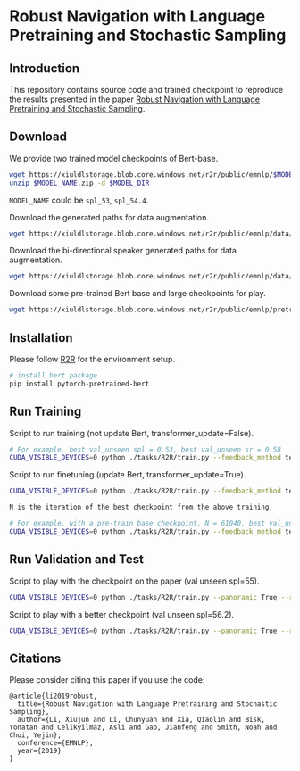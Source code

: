 # Robust Navigation with Language Pretraining and Stochastic Sampling 

## Introduction
This repository contains source code and trained checkpoint to reproduce the results presented in the paper [Robust Navigation with Language Pretraining and Stochastic Sampling](https://arxiv.org/abs/1909.02244).


## Download
We provide two trained model checkpoints of Bert-base.
```bash
wget https://xiuldlstorage.blob.core.windows.net/r2r/public/emnlp/$MODEL_NAME.zip
unzip $MODEL_NAME.zip -d $MODEL_DIR
```
`MODEL_NAME` could be `spl_53`, `spl_54.4`.

Download the generated paths for data augmentation.
```bash
wget https://xiuldlstorage.blob.core.windows.net/r2r/public/emnlp/data/R2R_bi_12700_seed10-60_literal_speaker_data_aug_paths_unk_bert.txt
```

Download the bi-directional speaker generated paths for data augmentation.
```bash
wget https://xiuldlstorage.blob.core.windows.net/r2r/public/emnlp/data/R2R_bi_12700_seed10-60_literal_speaker_data_augmentation_paths_bert.txt
```

Download some pre-trained Bert base and large checkpoints for play.
```bash
wget https://xiuldlstorage.blob.core.windows.net/r2r/public/emnlp/pretrain.zip
```

## Installation
Please follow [R2R](https://github.com/peteanderson80/Matterport3DSimulator/tree/master/tasks/R2R) for the environment setup.
```bash
# install bert package
pip install pytorch-pretrained-bert
```

## Run Training
Script to run training (not update Bert, transformer_update=False).
```bash
# For example, best val_unseen spl = 0.53, best val_unseen sr = 0.58
CUDA_VISIBLE_DEVICES=0 python ./tasks/R2R/train.py --feedback_method teacher --bidirectional True --encoder_type bert --top_lstm True --transformer_update False --batch_size 20 --log_every 40 --pretrain_n_sentences 6 --pretrain_splits bi_12700_seed10-60_literal_speaker_data_aug_paths_unk --save_ckpt 10000 --ss_n_pretrain_iters 50000 --pretrain_n_iters 60000 --ss_n_iters 60000 --n_iters 70000 --dropout_ratio 0.4 --dec_h_type vc --schedule_ratio 0.4 --optm Adamax --att_ctx_merge mean --clip_gradient_norm 0 --clip_gradient 0.1 --use_pretrain --action_space -1 --pretrain_score_name sr_unseen --train_score_name sr_unseen --enc_hidden_size 1024 --hidden_size 1024 --result_dir ./base/results/ --snapshot_dir ./base/snapshots/ --plot_dir ./base/plots/
```

Script to run finetuning (update Bert, transformer_update=True).
```bash
CUDA_VISIBLE_DEVICES=0 python ./tasks/R2R/train.py --feedback_method teacher --dropout_ratio 0.4 --dec_h_type vc --optm Adamax --schedule_ratio 0.2 --att_ctx_merge mean --clip_gradient_norm 0 --clip_gradient 0.1 --log_every 32 --action_space -1 --n_iters 34000 --train_score_name sr_unseen --enc_hidden_size 1024 --hidden_size 1024 --result_dir ./base/results/ --snapshot_dir ./base/snapshots/ --plot_dir ./base/plots/ --n_iters_resume N --ss_n_iters N+10000 --save_ckpt 512 --bidirectional True --encoder_type bert --top_lstm True --transformer_update True --batch_size 16 --learning_rate 5e-5

N is the iteration of the best checkpoint from the above training.

# For example, with a pre-train base checkpoint, N = 61040, best val_unseen spl = 0.556, best val_unseen sr = 0.602
CUDA_VISIBLE_DEVICES=0 python ./tasks/R2R/train.py --feedback_method teacher --n_iters_pretrain_resume 61040 --learning_rate 0.0001 --pretrain_model_path path_to/pretrain/bert_s/ --save_ckpt 9600 --ss_n_pretrain_iters 71000 --pretrain_n_iters 81000 --ss_n_iters 81000 --n_iters 91000 --bidirectional True --encoder_type bert --top_lstm True --bert_n_layers 1 --transformer_update True --batch_size 16 --log_every 48 --pretrain_n_sentences 6 --pretrain_splits bi_12700_seed10-60_literal_speaker_data_augmentation_paths --dropout_ratio 0.4 --dec_h_type vc --schedule_ratio 0.3 --optm Adamax --att_ctx_merge mean --clip_gradient_norm 0 --clip_gradient 0.1 --use_pretrain --action_space -1 --pretrain_score_name sr_unseen --train_score_name spl_unseen --enc_hidden_size 1024 --hidden_size 1024
```


## Run Validation and Test
Script to play with the checkpoint on the paper (val unseen spl=55).
```bash
CUDA_VISIBLE_DEVICES=0 python ./tasks/R2R/train.py --panoramic True --result_dir ./test --snapshot_dir ./snapshots --plot_dir ./plot --action_space -1 --n_iters 10 --att_ctx_merge mean --n_iters_resume 63480 --sc_after 0 --sc_score_name sr_unseen --train False --val_splits val_seen,val_unseen,test --enc_hidden_size 1024 --hidden_size 1024 --feedback_method teacher --clip_gradient 0.1 --clip_gradient_norm 0 --dec_h_type vc --schedule_ratio -1.0 --dump_result --bidirectional True --optm Adamax --encoder_type bert --top_lstm True --transformer_update False --batch_size 24 --pretrain_model_path path_to/spl_53/snapshots/
```

Script to play with a better checkpoint (val unseen spl=56.2).
```bash
CUDA_VISIBLE_DEVICES=0 python ./tasks/R2R/train.py --panoramic True --result_dir ./test --snapshot_dir ./snapshots --plot_dir ./plot --action_space -1 --n_iters 10 --att_ctx_merge mean --n_iters_resume 68576 --sc_after 0 --sc_score_name sr_unseen --train False --val_splits val_seen,val_unseen,test --enc_hidden_size 1024 --hidden_size 1024 --feedback_method teacher --clip_gradient 0.1 --clip_gradient_norm 0 --dec_h_type vc --schedule_ratio -1.0 --dump_result --bidirectional True --optm Adamax --encoder_type bert --top_lstm True --transformer_update False --batch_size 24 --pretrain_model_path path_to/spl_54.4/snapshots/
```


## Citations
Please consider citing this paper if you use the code:
```
@article{li2019robust,
  title={Robust Navigation with Language Pretraining and Stochastic Sampling},
  author={Li, Xiujun and Li, Chunyuan and Xia, Qiaolin and Bisk, Yonatan and Celikyilmaz, Asli and Gao, Jianfeng and Smith, Noah and Choi, Yejin},
  conference={EMNLP},
  year={2019}
}
```